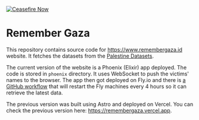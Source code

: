 [![Ceasefire Now](https://badge.techforpalestine.org/default)](https://techforpalestine.org/learn-more)

# Remember Gaza

This repository contains source code for https://www.remembergaza.id website. It fetches the datasets from the [Palestine Datasets](https://data.techforpalestine.org/).

The current version of the website is a Phoenix (Elixir) app deployed. The code is stored in `phoenix` directory. It uses WebSocket to push the victims' names to the browser. The app then got deployed on Fly.io and there is [a GitHub workflow](.github/workflows/fly-restart.yaml) that will restart the Fly machines every 4 hours so it can retrieve the latest data.

The previous version was built using Astro and deployed on Vercel. You can check the previous version here: https://remembergaza.vercel.app.
